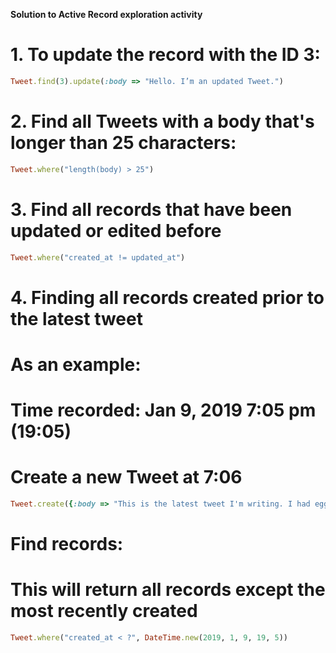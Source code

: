 **Solution to Active Record exploration activity**

# 1. To update the record with the ID 3: 

```ruby
Tweet.find(3).update(:body => "Hello. I’m an updated Tweet.")
```

# 2. Find all Tweets with a body that's longer than 25 characters: 

```ruby
Tweet.where("length(body) > 25")
```

# 3. Find all records that have been updated or edited before

```ruby
Tweet.where("created_at != updated_at")
```

# 4. Finding all records created prior to the latest tweet

# As an example: 
# Time recorded: Jan 9, 2019 7:05 pm (19:05)

# Create a new Tweet at 7:06 
```ruby
Tweet.create({:body => "This is the latest tweet I'm writing. I had eggs for breakfast."})
```
# Find records: 
# This will return all records except the most recently created
```ruby
Tweet.where("created_at < ?", DateTime.new(2019, 1, 9, 19, 5))
```

